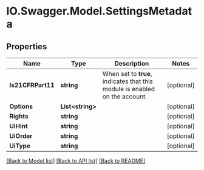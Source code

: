 # IO.Swagger.Model.SettingsMetadata
## Properties

Name | Type | Description | Notes
------------ | ------------- | ------------- | -------------
**Is21CFRPart11** | **string** | When set to **true**, indicates that this module is enabled on the account. | [optional] 
**Options** | **List&lt;string&gt;** |  | [optional] 
**Rights** | **string** |  | [optional] 
**UiHint** | **string** |  | [optional] 
**UiOrder** | **string** |  | [optional] 
**UiType** | **string** |  | [optional] 

[[Back to Model list]](../README.md#documentation-for-models) [[Back to API list]](../README.md#documentation-for-api-endpoints) [[Back to README]](../README.md)

